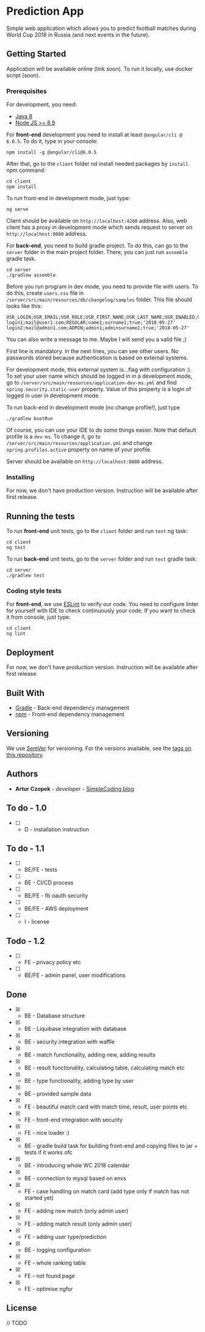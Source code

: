 # Prediction App

Simple web application which allows you to predict football matches during World Cup 2018 in Russia (and next events in the future).

## Getting Started

Application will be available online (link soon). To run it locally, use docker script (soon).

### Prerequisites

For development, you need:
- [Java 8](http://www.oracle.com/technetwork/java/javase/downloads/jdk8-downloads-2133151.html)
- [Node JS >= 8.9](https://nodejs.org/en/download/)

For **front-end** development you need to install at least `@angular/cli @ 6.0.5`. To do it, type in your console:

```
npm install -g @angular/cli@6.0.5
```

After that, go to the `client` folder nd install needed packages by `install` npm command:

```
cd client
npm install
```

To run front-end in development mode, just type:

```
ng serve
```

Client should be available on `http://localhost:4200` address. Also, web client has a proxy in development mode which sends request to server on `http://localhost:8080` address.

For **back-end**, you need to build gradle project. To do this, can go to the `server` folder in the main project folder. There, you can just run `assemble` gradle task.

```
cd server
./gradlew assemble
```

Before you run program in dev mode, you need to provide file with users. To do this, create `users.csv` file in `/server/src/main/resources/db/changelog/samples` folder. This file should looks like this:

```
USR_LOGIN;USR_EMAIL;USR_ROLE;USR_FIRST_NAME;USR_LAST_NAME;USR_ENABLED;USR_CREATED
login1;mail@user1.com;REGULAR;name1;surname1;true;'2018-05-27'
login2;mail@admin1.com;ADMIN;admin1;adminsurname1;true;'2018-05-27'
```

You can also write a message to me. Maybe I will send you a valid file ;)

First line is mandatory. In the next lines, you can see other users. No passwords stored because authentication is based on external systems.

For development mode, this external system is...flag with configuration :). To set your user name which should be logged in in a development mode, go to `/server/src/main/resources/application-dev-ms.yml` and find `spring.security.static-user` property. Value of this property is a login of logged in user in development mode.

To run back-end in development mode (no change profile!), just type

```
./gradlew bootRun
```

Of course, you can use your IDE to do some things easier. Note that default profile is a `dev-ms`. To change it, go to `/server/src/main/resources/application.yml` and change `spring.profiles.active` property on name of your profile.

Server should be available on `http://localhost:8080` address.

### Installing

For now, we don't have production version. Instruction will be available after first release.

## Running the tests

To run **front-end** unit tests, go to the `client` folder and run `test` ng task:

```
cd client
ng test
```

To run **back-end** unit tests, go to the `server` folder and run `test` gradle task:

```
cd server
./gradlew test
```

### Coding style tests

For **front-end**, we use [ESLint](https://eslint.org/) to verify our code. You need to configure linter for yourself with IDE to check continuously your code. If you want to check it from console, just type:

```
cd client
ng lint
```

## Deployment

For now, we don't have production version. Instruction will be available after first release.

## Built With

* [Gradle](https://gradle.org/) - Back-end dependency management
* [npm](https://www.npmjs.com) - Front-end dependency management

## Versioning

We use [SemVer](http://semver.org/) for versioning. For the versions available, see the [tags on this repository](https://github.com/ArturCzopek/prediction-app/tags). 

## Authors

* **Artur Czopek**  - *developer* - [SimpleCoding blog](https://simplecoding.pl)

## To do - 1.0

- [ ] - D - installation instruction

## To do - 1.1

- [ ] - BE/FE - tests
- [ ] - BE - CI/CD process
- [ ] - BE/FE - fb oauth security
- [ ] - BE/FE - AWS deployment
- [ ] - I - license

## Todo - 1.2

- [ ] - FE - privacy policy etc
- [ ] - BE/FE - admin panel, user modifications


## Done
- [x] - BE - Database structure
- [x] - BE - Liquibase integration with database
- [x] - BE - security integration with waffle
- [x] - BE - match functionality, adding new, adding results
- [x] - BE - result functionality, calculating table, calculating match etc
- [x] - BE - type functionality, adding type by user
- [x] - BE - provided sample data
- [x] - FE - beautiful match card with match time, result, user points etc
- [x] - FE - front-end integration with security
- [x] - FE - nice loader :)
- [x] - BE - gradle build task for building front-end and copying files to jar + tests if it works ofc
- [x] - BE - introducing whole WC 2018 calendar
- [x] - BE - connection to mysql based on envs
- [x] - FE - case handling on match card (add type only if match has not started yet)
- [x] - FE - adding new match (only admin user)
- [x] - FE - adding match result (only admin user)
- [x] - FE - adding user type/prediction
- [x] - BE - logging configuration
- [x] - FE - whole ranking table
- [x] - FE - not found page
- [x] - FE - optimise ngfor


## License

// TODO 
